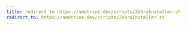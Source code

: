 ```yaml
--- 
title: redirect to https://ametrine.dev/scripts/ZebraInstaller.sh 
redirect_to: https://ametrine.dev/scripts/ZebraInstaller.sh 
--- 
```

